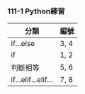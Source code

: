 ### 111-1 Python練習

|分類 | 編號 |
|-----|--------|
| if...else |3, 4       |
| if  |1, 2      |
| 判斷相等  |5, 6      |
| if...elif...elif...  |7, 8     |
